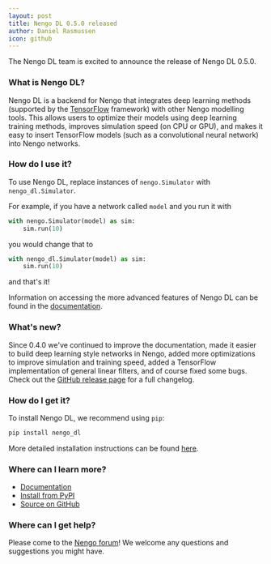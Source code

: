 ```yaml
---
layout: post
title: Nengo DL 0.5.0 released
author: Daniel Rasmussen
icon: github
---
```


The Nengo DL team is excited to announce the release of Nengo DL 0.5.0.

### What is Nengo DL?

Nengo DL is a backend for Nengo that integrates deep learning methods 
(supported by the [TensorFlow](https://www.tensorflow.org/) framework) with 
other Nengo modelling tools. This allows users to optimize their models using 
deep learning training methods, improves simulation speed (on CPU or GPU), 
and makes it easy to insert TensorFlow models (such as a convolutional neural 
network) into Nengo networks.

### How do I use it?

To use Nengo DL, replace instances of `nengo.Simulator` with `nengo_dl.Simulator`.

For example, if you have a network called `model` and you run it with

```python
with nengo.Simulator(model) as sim:
    sim.run(10)
```

you would change that to

```python
with nengo_dl.Simulator(model) as sim:
    sim.run(10)
```

and that's it!

Information on accessing the more advanced features of Nengo DL can be found 
in the [documentation](http://www.nengo.ai/nengo_dl/).

### What's new?

Since 0.4.0 we've continued to improve the documentation, made it easier to build
deep learning style networks in Nengo, added more optimizations to improve simulation
and training speed, added a TensorFlow implementation of general linear filters, and 
of course fixed some bugs.  Check out the 
[GitHub release page](https://github.com/nengo/nengo_dl/releases) for a full changelog.

### How do I get it?

To install Nengo DL, we recommend using `pip`:

```bash
pip install nengo_dl
```

More detailed installation instructions can be found 
[here](https://nengo.github.io/nengo_dl/installation.html).

### Where can I learn more?

- [Documentation](http://www.nengo.ai/nengo_dl/)
- [Install from PyPI](https://pypi.python.org/pypi/nengo_dl)
- [Source on GitHub](https://github.com/nengo/nengo_dl)

### Where can I get help?

Please come to the [Nengo forum](https://forum.nengo.ai/c/backends)!
We welcome any questions and suggestions you might have.